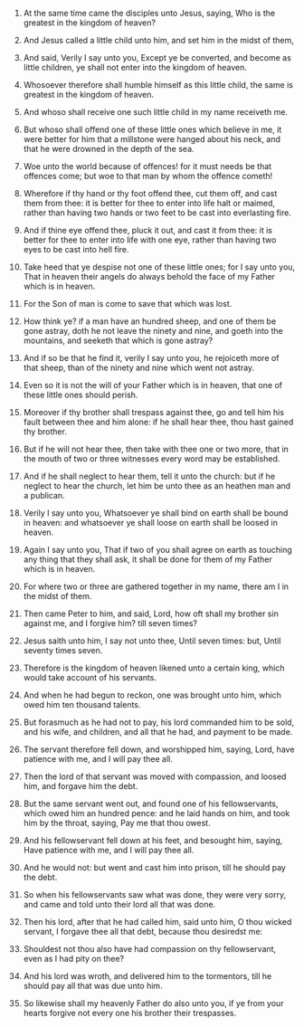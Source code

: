 1. At the same time came the disciples unto Jesus, saying, Who is
the greatest in the kingdom of heaven?

2. And Jesus called a little
child unto him, and set him in the midst of them,

3. And said,
Verily I say unto you, Except ye be converted, and become as little
children, ye shall not enter into the kingdom of heaven.

4. Whosoever therefore shall humble himself as this little child,
the same is greatest in the kingdom of heaven.

5. And whoso shall receive one such little child in my name
receiveth me.

6. But whoso shall offend one of these little ones which believe in
me, it were better for him that a millstone were hanged about his
neck, and that he were drowned in the depth of the sea.

7. Woe unto the world because of offences! for it must needs be that
offences come; but woe to that man by whom the offence cometh!

8. Wherefore if thy hand or thy foot offend thee, cut them off, and cast
them from thee: it is better for thee to enter into life halt or
maimed, rather than having two hands or two feet to be cast into
everlasting fire.

9. And if thine eye offend thee, pluck it out, and cast it from
thee: it is better for thee to enter into life with one eye, rather
than having two eyes to be cast into hell fire.

10. Take heed that ye despise not one of these little ones; for I
say unto you, That in heaven their angels do always behold the face of
my Father which is in heaven.

11. For the Son of man is come to save that which was lost.

12. How think ye? if a man have an hundred sheep, and one of them be
gone astray, doth he not leave the ninety and nine, and goeth into the
mountains, and seeketh that which is gone astray?

13. And if so be
that he find it, verily I say unto you, he rejoiceth more of that
sheep, than of the ninety and nine which went not astray.

14. Even so it is not the will of your Father which is in heaven,
that one of these little ones should perish.

15. Moreover if thy brother shall trespass against thee, go and tell
him his fault between thee and him alone: if he shall hear thee, thou
hast gained thy brother.

16. But if he will not hear thee, then take with thee one or two
more, that in the mouth of two or three witnesses every word may be
established.

17. And if he shall neglect to hear them, tell it unto the church:
but if he neglect to hear the church, let him be unto thee as an
heathen man and a publican.

18. Verily I say unto you, Whatsoever ye shall bind on earth shall
be bound in heaven: and whatsoever ye shall loose on earth shall be
loosed in heaven.

19. Again I say unto you, That if two of you shall agree on earth as
touching any thing that they shall ask, it shall be done for them of
my Father which is in heaven.

20. For where two or three are gathered together in my name, there
am I in the midst of them.

21. Then came Peter to him, and said, Lord, how oft shall my brother
sin against me, and I forgive him? till seven times?

22. Jesus
saith unto him, I say not unto thee, Until seven times: but, Until
seventy times seven.

23. Therefore is the kingdom of heaven likened unto a certain king,
which would take account of his servants.

24. And when he had begun to reckon, one was brought unto him, which
owed him ten thousand talents.

25. But forasmuch as he had not to pay, his lord commanded him to be
sold, and his wife, and children, and all that he had, and payment to
be made.

26. The servant therefore fell down, and worshipped him, saying,
Lord, have patience with me, and I will pay thee all.

27. Then the lord of that servant was moved with compassion, and
loosed him, and forgave him the debt.

28. But the same servant went out, and found one of his
fellowservants, which owed him an hundred pence: and he laid hands on
him, and took him by the throat, saying, Pay me that thou owest.

29. And his fellowservant fell down at his feet, and besought him,
saying, Have patience with me, and I will pay thee all.

30. And he would not: but went and cast him into prison, till he
should pay the debt.

31. So when his fellowservants saw what was done, they were very
sorry, and came and told unto their lord all that was done.

32. Then his lord, after that he had called him, said unto him, O
thou wicked servant, I forgave thee all that debt, because thou
desiredst me:

33. Shouldest not thou also have had compassion on thy
fellowservant, even as I had pity on thee?

34. And his lord was
wroth, and delivered him to the tormentors, till he should pay all
that was due unto him.

35. So likewise shall my heavenly Father do also unto you, if ye
from your hearts forgive not every one his brother their trespasses.